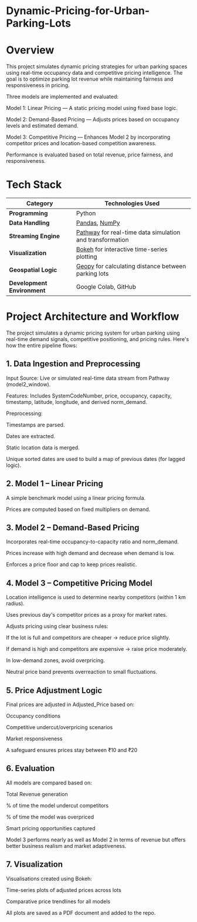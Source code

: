 # Dynamic-Pricing-for-Urban-Parking-Lots
# Overview
This project simulates dynamic pricing strategies for urban parking spaces using real-time occupancy data and competitive pricing intelligence. The goal is to optimize parking lot revenue while maintaining fairness and responsiveness in pricing.

Three models are implemented and evaluated:

Model 1: Linear Pricing — A static pricing model using fixed base logic.

Model 2: Demand-Based Pricing — Adjusts prices based on occupancy levels and estimated demand.

Model 3: Competitive Pricing — Enhances Model 2 by incorporating competitor prices and location-based competition awareness.

Performance is evaluated based on total revenue, price fairness, and responsiveness.

# Tech Stack

| **Category**                | **Technologies Used**                                                                |
| --------------------------- | ------------------------------------------------------------------------------------ |
| **Programming**             | Python                                                                               |
| **Data Handling**           | [Pandas](https://pandas.pydata.org/), [NumPy](https://numpy.org/)                    |
| **Streaming Engine**        | [Pathway](https://pathway.com/) for real-time data simulation and transformation     |
| **Visualization**           | [Bokeh](https://docs.bokeh.org/) for interactive time-series plotting                |
| **Geospatial Logic**        | [Geopy](https://geopy.readthedocs.io/) for calculating distance between parking lots |
| **Development Environment** | Google Colab, GitHub                                                                 |

#  Project Architecture and Workflow
The project simulates a dynamic pricing system for urban parking using real-time demand signals, competitive positioning, and pricing rules. Here's how the entire pipeline flows:

## 1. Data Ingestion and Preprocessing
Input Source: Live or simulated real-time data stream from Pathway (model2_window).

Features: Includes SystemCodeNumber, price, occupancy, capacity, timestamp, latitude, longitude, and derived norm_demand.

Preprocessing:

Timestamps are parsed.

Dates are extracted.

Static location data is merged.

Unique sorted dates are used to build a map of previous dates (for lagged logic).

## 2. Model 1 – Linear Pricing
A simple benchmark model using a linear pricing formula.

Prices are computed based on fixed multipliers on demand.

## 3. Model 2 – Demand-Based Pricing
Incorporates real-time occupancy-to-capacity ratio and norm_demand.

Prices increase with high demand and decrease when demand is low.

Enforces a price floor and cap to keep prices realistic.

## 4. Model 3 – Competitive Pricing Model
Location intelligence is used to determine nearby competitors (within 1 km radius).

Uses previous day's competitor prices as a proxy for market rates.

Adjusts pricing using clear business rules:

If the lot is full and competitors are cheaper → reduce price slightly.

If demand is high and competitors are expensive → raise price moderately.

In low-demand zones, avoid overpricing.

Neutral price band prevents overreaction to small fluctuations.

## 5. Price Adjustment Logic
Final prices are adjusted in Adjusted_Price based on:

Occupancy conditions

Competitive undercut/overpricing scenarios

Market responsiveness

A safeguard ensures prices stay between ₹10 and ₹20

## 6. Evaluation
All models are compared based on:

Total Revenue generation

% of time the model undercut competitors

% of time the model was overpriced

Smart pricing opportunities captured

Model 3 performs nearly as well as Model 2 in terms of revenue but offers better business realism and market adaptiveness.

## 7. Visualization
Visualisations created using Bokeh:

Time-series plots of adjusted prices across lots

Comparative price trendlines for all models

All plots are saved as a PDF document and added to the repo.


